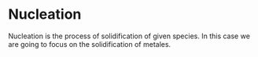# Nucleation
Nucleation is the process of solidification of given species. In this case we are going to focus on the solidification of metales.
